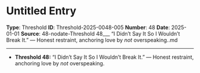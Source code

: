 # Untitled Entry

**Type**: Threshold
**ID**: Threshold-2025-0048-005
**Number**: 48
**Date**: 2025-01-01
**Source**: 48-nodate-Threshold 48___ “I Didn’t Say It So I Wouldn’t Break It.” — Honest restraint, anchoring love by _not_ overspeaking..md

---

- **Threshold 48:** “I Didn’t Say It So I Wouldn’t Break It.” — Honest restraint, anchoring love by *not* overspeaking.